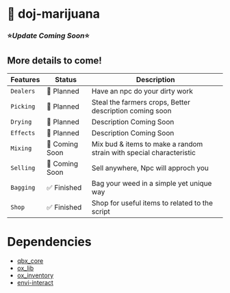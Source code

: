 # 🌱 doj-marijuana 

### ⭐*Update Coming Soon*⭐
## More details to come!


| Features     		| Status                              	| Description
| --------------------- | ------------------------------------- |------------------------------------- |
| `Dealers`   		| 📅 Planned 				| Have an npc do your dirty work |
| `Picking`        	| 📅 Planned 				| Steal the farmers crops, Better description coming soon|
| `Drying` 		| 📅 Planned 				| Description Coming Soon |
| `Effects` 		| 📅 Planned 				| Description Coming Soon |
| `Mixing`   		| 🔄 Coming Soon  			| Mix bud & items to make a random strain with special characteristic |
| `Selling`   		| 🔄 Coming Soon  			| Sell anywhere, Npc will approch you |
| `Bagging` 		| ✅ Finished 				| Bag your weed in a simple yet unique way  |
| `Shop`   		| ✅ Finished 				| Shop for useful items to related to the script |





# Dependencies
- [qbx_core](https://github.com/Qbox-project/qbx_core) 
- [ox_lib](https://github.com/overextended/ox_lib)
- [ox_inventory](https://github.com/overextended/ox_inventory)
- [envi-interact](https://github.com/Envi-Scripts/envi-interact) 




